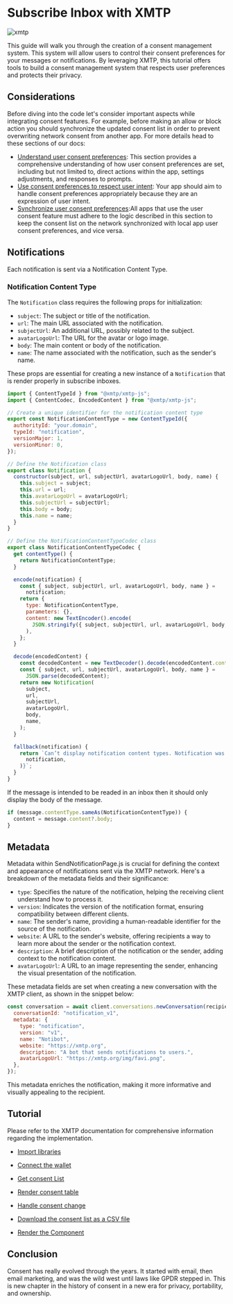 # Subscribe Inbox with XMTP

![xmtp](https://github.com/xmtp/xmtp-quickstart-reactjs/assets/1447073/3f2979ec-4d13-4c3d-bf20-deab3b2ffaa1)

This guide will walk you through the creation of a consent management system. This system will allow users to control their consent preferences for your messages or notifications. By leveraging XMTP, this tutorial offers tools to build a consent management system that respects user preferences and protects their privacy.

## Considerations

Before diving into the code let's consider important aspects while integrating consent features. For example, before making an allow or block action you should synchronize the updated consent list in order to prevent overwriting network consent from another app. For more details head to these sections of our docs:

- [Understand user consent preferences](https://xmtp.org/docs/build/user-consent#understand-user-consent-preferences): This section provides a comprehensive understanding of how user consent preferences are set, including but not limited to, direct actions within the app, settings adjustments, and responses to prompts.
- [Use consent preferences to respect user intent](https://xmtp.org/docs/build/user-consent#use-consent-preferences-to-respect-user-intent): Your app should aim to handle consent preferences appropriately because they are an expression of user intent.
- [Synchronize user consent preferences](https://xmtp.org/docs/build/user-consent#synchronize-user-consent-preferences):All apps that use the user consent feature must adhere to the logic described in this section to keep the consent list on the network synchronized with local app user consent preferences, and vice versa.

## Notifications

Each notification is sent via a Notification Content Type.

### Notification Content Type

The `Notification` class requires the following props for initialization:

- `subject`: The subject or title of the notification.
- `url`: The main URL associated with the notification.
- `subjectUrl`: An additional URL, possibly related to the subject.
- `avatarLogoUrl`: The URL for the avatar or logo image.
- `body`: The main content or body of the notification.
- `name`: The name associated with the notification, such as the sender's name.

These props are essential for creating a new instance of a `Notification` that is render properly in subscribe inboxes.

```jsx
import { ContentTypeId } from "@xmtp/xmtp-js";
import { ContentCodec, EncodedContent } from "@xmtp/xmtp-js";

// Create a unique identifier for the notification content type
export const NotificationContentType = new ContentTypeId({
  authorityId: "your.domain",
  typeId: "notification",
  versionMajor: 1,
  versionMinor: 0,
});

// Define the Notification class
export class Notification {
  constructor(subject, url, subjectUrl, avatarLogoUrl, body, name) {
    this.subject = subject;
    this.url = url;
    this.avatarLogoUrl = avatarLogoUrl;
    this.subjectUrl = subjectUrl;
    this.body = body;
    this.name = name;
  }
}

// Define the NotificationContentTypeCodec class
export class NotificationContentTypeCodec {
  get contentType() {
    return NotificationContentType;
  }

  encode(notification) {
    const { subject, subjectUrl, url, avatarLogoUrl, body, name } =
      notification;
    return {
      type: NotificationContentType,
      parameters: {},
      content: new TextEncoder().encode(
        JSON.stringify({ subject, subjectUrl, url, avatarLogoUrl, body, name }),
      ),
    };
  }

  decode(encodedContent) {
    const decodedContent = new TextDecoder().decode(encodedContent.content);
    const { subject, url, subjectUrl, avatarLogoUrl, body, name } =
      JSON.parse(decodedContent);
    return new Notification(
      subject,
      url,
      subjectUrl,
      avatarLogoUrl,
      body,
      name,
    );
  }

  fallback(notification) {
    return `Can’t display notification content types. Notification was ${JSON.stringify(
      notification,
    )}`;
  }
}
```

If the message is intended to be readed in an inbox then it should only display the body of the message.

```jsx
if (message.contentType.sameAs(NotificationContentType)) {
  content = message.content?.body;
}
```

## Metadata

Metadata within SendNotificationPage.js is crucial for defining the context and appearance of notifications sent via the XMTP network.
Here's a breakdown of the metadata fields and their significance:

- `type`: Specifies the nature of the notification, helping the receiving client understand how to process it.
- `version`: Indicates the version of the notification format, ensuring compatibility between different clients.
- `name`: The sender's name, providing a human-readable identifier for the source of the notification.
- `website`: A URL to the sender's website, offering recipients a way to learn more about the sender or the notification context.
- `description`: A brief description of the notification or the sender, adding context to the notification content.
- `avatarLogoUrl`: A URL to an image representing the sender, enhancing the visual presentation of the notification.

These metadata fields are set when creating a new conversation with the XMTP client, as shown in the snippet below:

```javascript
const conversation = await client.conversations.newConversation(recipient, {
  conversationId: "notification_v1",
  metadata: {
    type: "notification",
    version: "v1",
    name: "Notibot",
    website: "https://xmtp.org",
    description: "A bot that sends notifications to users.",
    avatarLogoUrl: "https://xmtp.org/img/favi.png",
  },
});
```

This metadata enriches the notification, making it more informative and visually appealing to the recipient.

## Tutorial

Please refer to the XMTP documentation for comprehensive information regarding the implementation.

- [Import libraries](https://junk-range-possible-git-management-xmtp-labs.vercel.app/docs/tutorials/portable-consent/consent-mangement#import-libraries)

- [Connect the wallet](https://junk-range-possible-git-management-xmtp-labs.vercel.app/docs/tutorials/portable-consent/consent-mangement#connect-the-wallet)

- [Get consent List](https://junk-range-possible-git-management-xmtp-labs.vercel.app/docs/tutorials/portable-consent/consent-mangement#get-consent-list)

- [Render consent table](https://junk-range-possible-git-management-xmtp-labs.vercel.app/docs/tutorials/portable-consent/consent-mangement#render-consent-table)

- [Handle consent change](https://junk-range-possible-git-management-xmtp-labs.vercel.app/docs/tutorials/portable-consent/consent-mangement#handle-consent-change)

- [Download the consent list as a CSV file](https://junk-range-possible-git-management-xmtp-labs.vercel.app/docs/tutorials/portable-consent/consent-mangement#download-the-consent-list-as-a-csv-file)

- [Render the Component](https://junk-range-possible-git-management-xmtp-labs.vercel.app/docs/tutorials/portable-consent/consent-mangement#render-the-component)

## Conclusion

Consent has really evolved through the years. It started with email, then email marketing, and was the wild west until laws like GPDR stepped in. This is new chapter in the history of consent in a new era for privacy, portability, and ownership.
